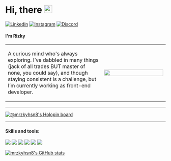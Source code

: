 # Hi, there <img src="https://media.giphy.com/media/hvRJCLFzcasrR4ia7z/giphy.gif" width="25px">

[![Linkedin](https://skillicons.dev/icons?i=linkedin)](https://www.linkedin.com/in/muh-rizky-husain/) [![Instagram](https://skillicons.dev/icons?i=instagram)](https://www.instagram.com/mrizkyhusain/) [![Discord](https://skillicons.dev/icons?i=discord)](https://discord.com/users/kymoorz)

#### I'm Rizky

<table border="0">
  <tr>
    <td width="60%">
      <p>
        A curious mind who's always exploring. I’ve dabbled in many things (jack of all trades BUT master of none, you could say), and though staying consistent is a challenge, but I’m currently working as front-end developer.
      </p>
    </td>
    <td width="40%">
      <img src="https://media1.giphy.com/media/v1.Y2lkPTc5MGI3NjExcHRzZ3c5cjIxcHhycTV2aHU1eDIxOWIwZXVrdWwwNHJ4a2RobGlzbCZlcD12MV9pbnRlcm5hbF9naWZfYnlfaWQmY3Q9Zw/A6qfXn5WIo4qA/giphy.gif" width="100%" />
    </td>
  </tr>
</table>

***

[![@mrzkyhsn8's Holopin board](https://holopin.me/mrzkyhsn8)](https://holopin.io/@mrzkyhsn8)


***

#### Skills and tools:

<img src="https://img.shields.io/badge/HTML5-E34F26?style=for-the-badge&logo=html5&logoColor=white" /> <img src="https://img.shields.io/badge/CSS3-1572B6?style=for-the-badge&logo=css3&logoColor=white" /> <img src="https://img.shields.io/badge/jQuery-0769AD?style=for-the-badge&logo=jquery&logoColor=white" /> <img src="https://img.shields.io/badge/Bootstrap-563D7C?style=for-the-badge&logo=bootstrap&logoColor=white" /> <img src="https://img.shields.io/badge/VSCode-0078D4?style=for-the-badge&logo=visual%20studio%20code&logoColor=white" /> <img src="https://img.shields.io/badge/Adobe%20XD-470137?style=for-the-badge&logo=Adobe%20XD&logoColor=#FF61F6" />

[![mrzkyhsn8's GitHub stats](https://github-readme-stats.vercel.app/api?username=mrzkyhsn8&show_icons=true&theme=radical&hide=stars)](https://github.com/anuraghazra/github-readme-stats)